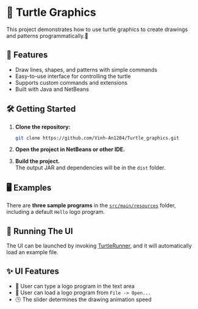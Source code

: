 # 🐢 Turtle Graphics
 
This project demonstrates how to use turtle graphics to create drawings and patterns programmatically.🎨  

## 🚀 Features

- Draw lines, shapes, and patterns with simple commands
- Easy-to-use interface for controlling the turtle
- Supports custom commands and extensions
- Built with Java and NetBeans

## 🛠️ Getting Started

1. **Clone the repository:**
   ```sh
   git clone https://github.com/Vinh-An1204/Turtle_graphics.git
   ```

2. **Open the project in NetBeans or other IDE.**

3. **Build the project.**  
   The output JAR and dependencies will be in the `dist` folder.


## 🖥️ Examples

There are **three sample programs** in the [`src/main/resources`](src/main/resources) folder, including a default `Hello` logo program. 

## 🚦 Running The UI

The UI can be launched by invoking [TurtleRunner](src/turtle/TurtleRunner.java), and it will automatically load an example file.  

## ✨ UI Features

- 📝 User can type a logo program in the text area
- 📂 User can load a logo program from `File -> Open...`
- 🕒 The slider determines the drawing animation speed
